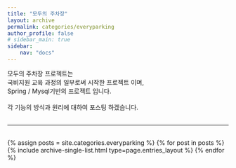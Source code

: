```yaml
---
title: "모두의 주차장"
layout: archive
permalink: categories/everyparking
author_profile: false
# sidebar_main: true
sidebar:
    nav: "docs"
---
```


모두의 주차장 프로젝트는  
국비지원 교육 과정의 일부로써 시작한 프로젝트 이며,  
<span>Spring / Mysql</span>기반의 프로젝트 입니다.  
<br>
각 기능의 방식과 원리에 대하여 포스팅 하겠습니다.  
<br>
<hr>
<br>
{% assign posts = site.categories.everyparking %}
{% for post in posts %} {% include archive-single-list.html type=page.entries_layout %} {% endfor %}